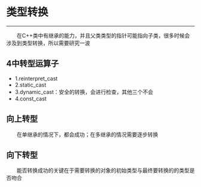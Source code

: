 # 类型转换
***
&ensp;&ensp;&ensp;&ensp;在C++类中有继承的能力，并且父类类型的指针可能指向子类，很多时候会涉及到类型转换，所以需要研究一波

## 4中转型运算子
- 1.reinterpret_cast
- 2.static_cast
- 3.dynamic_cast：安全的转换，会进行检查，其他三个不会
- 4.const_cast

## 向上转型
&ensp;&ensp;&ensp;&ensp;在单继承的情况下，都会成功；在多继承的情况需要逐步转换

## 向下转型
&ensp;&ensp;&ensp;&ensp;能否转换成功的关键在于需要转换的对象的初始类型与最终要转换的的类型是否吻合
